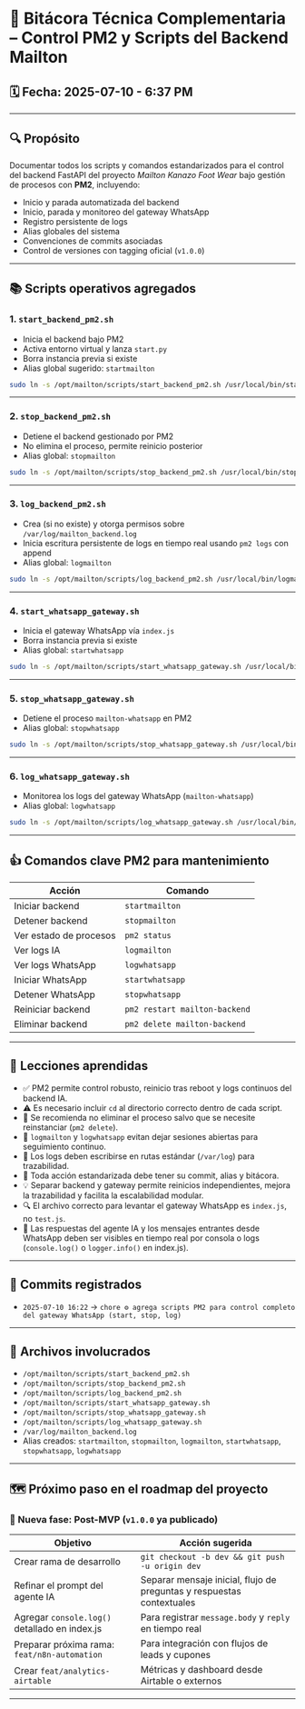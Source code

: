 # 🧾 Bitácora Técnica Complementaria – Control PM2 y Scripts del Backend Mailton

## 🗓️ Fecha: 2025-07-10 - 6:37 PM

---

## 🔍 Propósito

Documentar todos los scripts y comandos estandarizados para el control del backend FastAPI del proyecto *Mailton Kanazo Foot Wear* bajo gestión de procesos con **PM2**, incluyendo:

* Inicio y parada automatizada del backend
* Inicio, parada y monitoreo del gateway WhatsApp
* Registro persistente de logs
* Alias globales del sistema
* Convenciones de commits asociadas
* Control de versiones con tagging oficial (`v1.0.0`)

---

## 📚 Scripts operativos agregados

### 1. `start_backend_pm2.sh`

* Inicia el backend bajo PM2
* Activa entorno virtual y lanza `start.py`
* Borra instancia previa si existe
* Alias global sugerido: `startmailton`

```bash
sudo ln -s /opt/mailton/scripts/start_backend_pm2.sh /usr/local/bin/startmailton
```

---

### 2. `stop_backend_pm2.sh`

* Detiene el backend gestionado por PM2
* No elimina el proceso, permite reinicio posterior
* Alias global: `stopmailton`

```bash
sudo ln -s /opt/mailton/scripts/stop_backend_pm2.sh /usr/local/bin/stopmailton
```

---

### 3. `log_backend_pm2.sh`

* Crea (si no existe) y otorga permisos sobre `/var/log/mailton_backend.log`
* Inicia escritura persistente de logs en tiempo real usando `pm2 logs` con append
* Alias global: `logmailton`

```bash
sudo ln -s /opt/mailton/scripts/log_backend_pm2.sh /usr/local/bin/logmailton
```

---

### 4. `start_whatsapp_gateway.sh`

* Inicia el gateway WhatsApp vía `index.js`
* Borra instancia previa si existe
* Alias global: `startwhatsapp`

```bash
sudo ln -s /opt/mailton/scripts/start_whatsapp_gateway.sh /usr/local/bin/startwhatsapp
```

---

### 5. `stop_whatsapp_gateway.sh`

* Detiene el proceso `mailton-whatsapp` en PM2
* Alias global: `stopwhatsapp`

```bash
sudo ln -s /opt/mailton/scripts/stop_whatsapp_gateway.sh /usr/local/bin/stopwhatsapp
```

---

### 6. `log_whatsapp_gateway.sh`

* Monitorea los logs del gateway WhatsApp (`mailton-whatsapp`)
* Alias global: `logwhatsapp`

```bash
sudo ln -s /opt/mailton/scripts/log_whatsapp_gateway.sh /usr/local/bin/logwhatsapp
```

---

## 👍 Comandos clave PM2 para mantenimiento

| Acción                 | Comando                       |
| ---------------------- | ----------------------------- |
| Iniciar backend        | `startmailton`                |
| Detener backend        | `stopmailton`                 |
| Ver estado de procesos | `pm2 status`                  |
| Ver logs IA            | `logmailton`                  |
| Ver logs WhatsApp      | `logwhatsapp`                 |
| Iniciar WhatsApp       | `startwhatsapp`               |
| Detener WhatsApp       | `stopwhatsapp`                |
| Reiniciar backend      | `pm2 restart mailton-backend` |
| Eliminar backend       | `pm2 delete mailton-backend`  |

---

## 📅 Lecciones aprendidas

* ✅ PM2 permite control robusto, reinicio tras reboot y logs continuos del backend IA.
* ⚠️ Es necesario incluir `cd` al directorio correcto dentro de cada script.
* 🔐 Se recomienda no eliminar el proceso salvo que se necesite reinstanciar (`pm2 delete`).
* 📝 `logmailton` y `logwhatsapp` evitan dejar sesiones abiertas para seguimiento continuo.
* 📁 Los logs deben escribirse en rutas estándar (`/var/log`) para trazabilidad.
* 🔁 Toda acción estandarizada debe tener su commit, alias y bitácora.
* 💡 Separar backend y gateway permite reinicios independientes, mejora la trazabilidad y facilita la escalabilidad modular.
* 🔍 El archivo correcto para levantar el gateway WhatsApp es `index.js`, no `test.js`.
* 🧠 Las respuestas del agente IA y los mensajes entrantes desde WhatsApp deben ser visibles en tiempo real por consola o logs (`console.log()` o `logger.info()` en index.js).

---

## 🔄 Commits registrados

* `2025-07-10 16:22` → `chore ⚙️ agrega scripts PM2 para control completo del gateway WhatsApp (start, stop, log)`

---

## 📂 Archivos involucrados

* `/opt/mailton/scripts/start_backend_pm2.sh`
* `/opt/mailton/scripts/stop_backend_pm2.sh`
* `/opt/mailton/scripts/log_backend_pm2.sh`
* `/opt/mailton/scripts/start_whatsapp_gateway.sh`
* `/opt/mailton/scripts/stop_whatsapp_gateway.sh`
* `/opt/mailton/scripts/log_whatsapp_gateway.sh`
* `/var/log/mailton_backend.log`
* Alias creados: `startmailton`, `stopmailton`, `logmailton`, `startwhatsapp`, `stopwhatsapp`, `logwhatsapp`

---

## 🗺️ Próximo paso en el roadmap del proyecto

### 🔹 Nueva fase: Post-MVP (`v1.0.0` ya publicado)

| Objetivo                                      | Acción sugerida                                                       |
| --------------------------------------------- | --------------------------------------------------------------------- |
| Crear rama de desarrollo                      | `git checkout -b dev && git push -u origin dev`                       |
| Refinar el prompt del agente IA               | Separar mensaje inicial, flujo de preguntas y respuestas contextuales |
| Agregar `console.log()` detallado en index.js | Para registrar `message.body` y `reply` en tiempo real                |
| Preparar próxima rama: `feat/n8n-automation`  | Para integración con flujos de leads y cupones                        |
| Crear `feat/analytics-airtable`               | Métricas y dashboard desde Airtable o externos                        |

---
